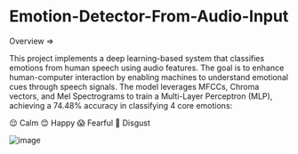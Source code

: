# Emotion-Detector-From-Audio-Input

Overview =>

This project implements a deep learning-based system that classifies emotions from human speech using audio features. The goal is to enhance human-computer interaction by enabling machines to understand emotional cues through speech signals.
The model leverages MFCCs, Chroma vectors, and Mel Spectrograms to train a Multi-Layer Perceptron (MLP), achieving a 74.48% accuracy in classifying 4 core emotions:

😌 Calm
😊 Happy
😱 Fearful
🤢 Disgust

![image](https://github.com/user-attachments/assets/479a5633-3a79-4bd4-b090-98882219d061)

